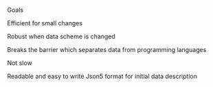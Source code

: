 Goals

Efficient for small changes

Robust when data scheme is changed

Breaks the barrier which separates data from programming languages

Not slow

Readable and easy to write Json5 format for initial data description